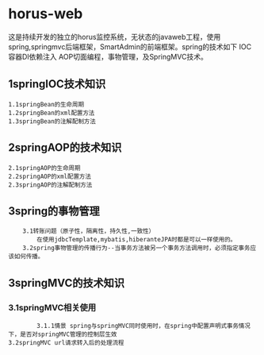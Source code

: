 # horus-web
这是持续开发的独立的horus监控系统，无状态的javaweb工程，使用spring,springmvc后端框架，SmartAdmin的前端框架。spring的技术如下 IOC容器DI依赖注入 AOP切面编程，事物管理，及SpringMVC技术。
##  1springIOC技术知识
 	1.1springBean的生命周期
	1.2springBean的xml配置方法
 	1.3springBean的注解配制方法
##  2springAOP的技术知识
 	2.1springAOP的生命周期
 	2.2springAOP的xml配置方法
 	2.3springAOP的注解配制方法
##	3spring的事物管理
		3.1转账问题（原子性，隔离性，持久性,一致性）
			在使用jdbcTemplate,mybatis,hiberanteJPA时都是可以一样使用的。
		3.2spring事物管理的传播行为--当事务方法被另一个事务方法调用时，必须指定事务应该如何传播。
## 	3springMVC的技术知识
### 	3.1springMVC相关使用
			3.1.1情景 spring与springMVC同时使用时，在spring中配置声明式事务情况下，是否对springMVC管理的控制层生效
	3.2springMVC url请求转入后的处理流程
